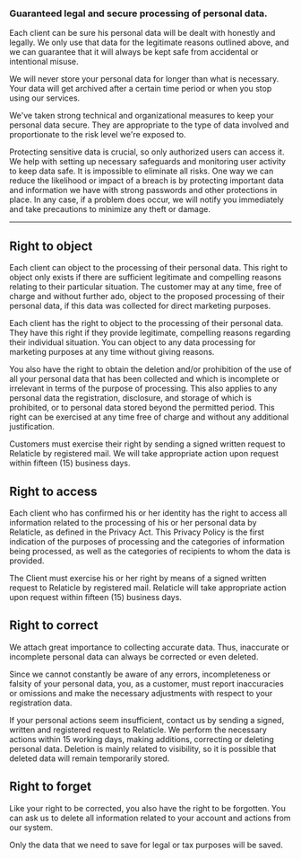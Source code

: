 ### Guaranteed legal and secure processing of personal data.

Each client can be sure his personal data will be dealt with honestly and legally. We only use that data for the legitimate reasons outlined above, and we can guarantee that it will always be kept safe from accidental or intentional misuse.

We will never store your personal data for longer than what is necessary. Your data will get archived after a certain time period or when you stop using our services.

We've taken strong technical and organizational measures to keep your personal data secure. They are appropriate to the type of data involved and proportionate to the risk level we're exposed to.

Protecting sensitive data is crucial, so only authorized users can access it. We help with setting up necessary safeguards and monitoring user activity to keep data safe. It is impossible to eliminate all risks. One way we can reduce the likelihood or impact of a breach is by protecting important data and information we have with strong passwords and other protections in place. In any case, if a problem does occur, we will notify you immediately and take precautions to minimize any theft or damage.
<hr class="w-3/4" />

## Right to object
Each client can object to the processing of their personal data. This right to object only exists if there are sufficient legitimate and compelling reasons relating to their particular situation. The customer may at any time, free of charge and without further ado, object to the proposed processing of their personal data, if this data was collected for direct marketing purposes.

Each client has the right to object to the processing of their personal data. They have this right if they provide legitimate, compelling reasons regarding their individual situation. You can object to any data processing for marketing purposes at any time without giving reasons.

You also have the right to obtain the deletion and/or prohibition of the use of all your personal data that has been collected and which is incomplete or irrelevant in terms of the purpose of processing. This also applies to any personal data the registration, disclosure, and storage of which is prohibited, or to personal data stored beyond the permitted period. This right can be exercised at any time free of charge and without any additional justification.

Customers must exercise their right by sending a signed written request to Relaticle by registered mail. We will take appropriate action upon request within fifteen (15) business days.

## Right to access
Each client who has confirmed his or her identity has the right to access all information related to the processing of his or her personal data by Relaticle, as defined in the Privacy Act. This Privacy Policy is the first indication of the purposes of processing and the categories of information being processed, as well as the categories of recipients to whom the data is provided.

The Client must exercise his or her right by means of a signed written request to Relaticle by registered mail. Relaticle will take appropriate action upon request within fifteen (15) business days.

## Right to correct
We attach great importance to collecting accurate data. Thus, inaccurate or incomplete personal data can always be corrected or even deleted.

Since we cannot constantly be aware of any errors, incompleteness or falsity of your personal data, you, as a customer, must report inaccuracies or omissions and make the necessary adjustments with respect to your registration data.

If your personal actions seem insufficient, contact us by sending a signed, written and registered request to Relaticle. We perform the necessary actions within 15 working days, making additions, correcting or deleting personal data. Deletion is mainly related to visibility, so it is possible that deleted data will remain temporarily stored.

## Right to forget
Like your right to be corrected, you also have the right to be forgotten. You can ask us to delete all information related to your account and actions from our system.

Only the data that we need to save for legal or tax purposes will be saved.
